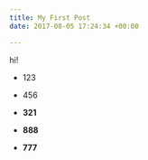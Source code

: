 ```yaml
---
title: My First Post
date: 2017-08-05 17:24:34 +00:00

---
```



hi!

* 123

* 456

* **321**

* **888**
* **777**